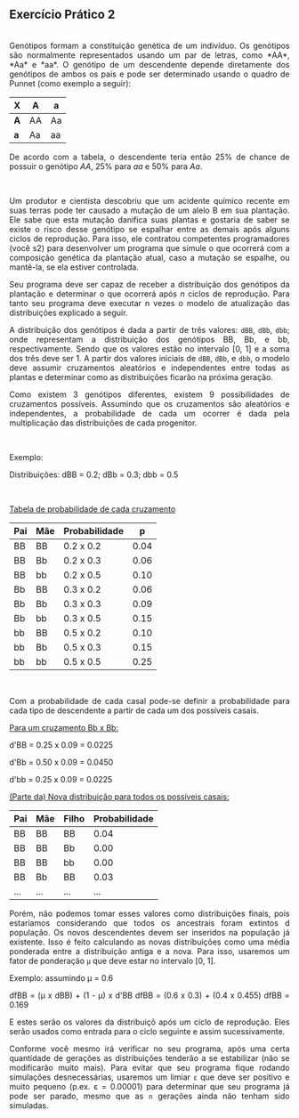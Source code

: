 ## Exercício Prático 2
<br/>
<body align=justify>
Genótipos formam a constituição genética de um indivíduo. Os genótipos são normalmente representados usando um par de letras, como *AA*, *Aa* e *aa*. O genótipo de um descendente depende diretamente dos genótipos de ambos os pais e pode ser determinado usando o quadro de Punnet (como exemplo a seguir):

X|A|a
---|---|---
<b>A</b>|AA|Aa
<b>a</b>|Aa|aa



De acordo com a tabela, o descendente teria então 25% de chance de possuir o genótipo *AA*, 25% para *aa* e 50% para *Aa*.

<br/>

Um produtor e cientista descobriu que um acidente químico recente em suas terras pode ter causado a mutação de um alelo B em sua plantação. Ele sabe que esta mutação danifica suas plantas e gostaria de saber se existe o risco desse genótipo se espalhar entre as demais após alguns ciclos de reprodução. Para isso, ele contratou competentes programadores (você s2) para desenvolver um programa que simule o que ocorrerá com a composição genética da plantação atual, caso a mutação se espalhe, ou mantê-la, se ela estiver controlada.

Seu programa deve ser capaz de receber a distribuição dos genótipos da plantação e determinar o que ocorrerá após *n* ciclos de reprodução. Para tanto seu programa deve executar n vezes o modelo de atualização das distribuições explicado a seguir.

A distribuição dos genótipos é dada a partir de três valores: `dBB`, `dBb`, `dbb`; onde representam a distribuição dos genótipos BB, Bb, e bb, respectivamente. Sendo que os valores estão no intervalo [0, 1] e a soma dos três deve ser 1.
A partir dos valores iniciais de `dBB`, `dBb`, e `dbb`, o modelo deve assumir cruzamentos aleatórios e independentes entre todas as plantas e determinar como as distribuições ficarão na próxima geração.

Como existem 3 genótipos diferentes, existem 9 possibilidades de cruzamentos possíveis. Assumindo que os cruzamentos são aleatórios e independentes, a probabilidade de cada um ocorrer é dada pela multiplicação das distribuições de cada progenitor.

<br/>

Exemplo:

Distribuições: dBB = 0.2; dBb = 0.3; dbb = 0.5

<br/>

<u>Tabela de probabilidade de cada cruzamento</u>

Pai|Mãe|Probabilidade|p
|---|---|---|---|
|BB|BB|0.2 x 0.2|0.04|
|BB|Bb|0.2 x 0.3|0.06|
|BB|bb|0.2 x 0.5|0.10|
|Bb|BB|0.3 x 0.2|0.06|
|Bb|Bb|0.3 x 0.3|0.09|
|Bb|bb|0.3 x 0.5|0.15|
|bb|BB|0.5 x 0.2|0.10|
|bb|Bb|0.5 x 0.3|0.15|
|bb|bb|0.5 x 0.5|0.25|

<br/>

Com a probabilidade de cada casal pode-se definir a probabilidade para cada tipo de descendente a partir de cada um dos possíveis casais.

<u>Para um cruzamento Bb x Bb:</u>

d'BB = 0.25 x 0.09 = 0.0225

d'Bb = 0.50 x 0.09 = 0.0450

d'bb = 0.25 x 0.09 = 0.0225

<u>(Parte da) Nova distribuição para todos os possíveis casais:</u>

|Pai|Mãe|Filho|Probabilidade|
|---|---|---|---|
|BB|BB|BB|0.04|
|BB|BB|Bb|0.00|
|BB|BB|bb|0.00|
|BB|Bb|BB|0.03|
|...|...|...|...|


Porém, não podemos tomar esses valores como distribuições finais, pois estaríamos considerando que todos os ancestrais foram extintos d população. Os novos descendentes devem ser inseridos na população já existente. Isso é feito calculando as novas distribuições como uma média ponderada entre a distribuição antiga e a nova. Para isso, usaremos um fator de ponderação `µ` que deve estar no intervalo [0, 1].

Exemplo: assumindo µ = 0.6

dfBB = (µ x dBB) + (1 - µ) x d'BB
dfBB = (0.6 x 0.3) + (0.4 x 0.455)
dfBB = 0.169

E estes serão os valores da distribuiçõ após um ciclo de reprodução. Eles serão usados como entrada para o ciclo seguinte e assim sucessivamente.

Conforme você mesmo irá verificar no seu programa, após uma certa quantidade de gerações as distribuições tenderão a se estabilizar (não se modificarão muito mais). Para evitar que seu programa fique rodando simulações desnecessárias, usaremos um limiar `ε` que deve ser positivo e muito pequeno (p.ex. ε = 0.00001) para determinar que seu programa já pode ser parado, mesmo que as `n` gerações ainda não tenham sido simuladas.




